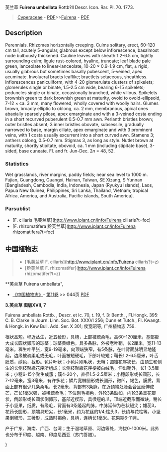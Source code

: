 芙兰草 **Fuirena umbellata** Rottb?ll Descr. Icon. Rar. Pl. 70. 1773.

> [Cyperaceae](http://www.iplant.cn/info/Cyperaceae?t=foc) - [PDF](http://www.iplant.cn/foc/pdf/Cyperaceae.pdf)>>[Fuirena](http://www.iplant.cn/info/Fuirena?t=foc) - [PDF](http://www.iplant.cn/foc/pdf/Fuirena.pdf)

## Description

Perennials. Rhizomes horizontally creeping. Culms solitary, erect, 60-120 cm tall, acutely 5-angular, glabrous except below inflorescence, basalmost node bulbously thickened. Cauline leaves with sheath 1.2-6.5 cm, tightly surrounding culm; ligule rust-colored, hyaline, truncate; leaf blade pale green, lanceolate to linear-lanceolate, 10-20 × 0.9-1.9 cm, flat, ± rigid, usually glabrous but sometimes basally pubescent, 5-veined, apex acuminate. Involucral bracts leaflike; bractlets setaceous, sheathless. Inflorescences paniculiform, with 4-20 glomerulate clusters of spikelets; glomerules single or binate, 1.5-2.5 cm wide, bearing 6-15 spikelets; peduncles single or binate, occasionally branched, white villous. Spikelets brownish green to dark brownish green at maturity, ovoid to ovoid-ellipsoid, 7-12 × ca. 3 mm, many flowered, wholly covered with woolly hairs. Glumes brown, broadly elliptic to oblong, ca. 2 mm, membranous, apical ones abaxially sparsely pilose, apex emarginate and with a 3-veined costa ending in a short recurved puberulent 0.5-0.7 mm awn. Perianth bristles brown; outer bristles absent; 3 inner bristles obovate, subsessile, gradually narrowed to base, margin ciliate, apex emarginate and with 3 prominent veins, with 1 costa usually excurrent into a short curved awn. Stamens 3; anthers oblong, 0.5-0.7 mm. Stigmas 3, as long as style. Nutlet brown at maturity, shortly stipitate, obovoid, ca. 1 mm (including stipitate base), 3-sided, base cuneate. Fl. and fr. Jun-Dec. 2*n* = 48, 52.

### Statistics
Wet grasslands, river margins, paddy fields; near sea level to 1000 m. Fujian, Guangdong, Guangxi, Hainan, Taiwan, SE Xizang, S Yunnan [Bangladesh, Cambodia, India, Indonesia, Japan (Ryukyu Islands), Laos, Papua New Guinea, Philippines, Sri Lanka, Thailand, Vietnam; tropical Africa, America, and Australia, Pacific islands, South America].

### Parsublist

* [F.  ciliaris  毛芙兰草](http://www.iplant.cn/info/Fuirena ciliaris?t=foc)
* [F.  rhizomatifera  黔芙兰草](http://www.iplant.cn/info/Fuirena rhizomatifera?t=foc)

## 中国植物志

> * [毛芙兰草  F.  ciliaris](http://www.iplant.cn/info/Fuirena ciliaris?t=z)
> * [黔芙兰草  F.  rhizomatifer](http://www.iplant.cn/info/Fuirena rhizomatifer?t=z)

**芙兰草 Fuirena umbellata",

* [《中国植物志》](http://www.iplant.cn/frps)- [第11卷](http://www.iplant.cn/frps/vol/11) >> 044页 [PDF](http://www.iplant.cn/frps/pdf/11/044.pdf)

**3.芙兰草 图版XVII, 7**

Fuirena umbellata Rottb. , Descr. et Ic. 70, t. 19, f. 3: Benth. , Fl.Hongk. 395: C. B. Clarke in Journ. Linn. Soc. Bot. XXXVI 256; Dunn et Tutch., Fl. Kwangt. & Hongk. in Kew Bull. Add. Ser. X 301; 侯宽昭等, 广州植物志 759.

根状茎短。稈近丛生，近五稜形，具槽，上部被疏柔毛，高60-120厘米，基部膨大成长圆状卵形的球茎；球茎黄绿色，具多条脉，外被老叶鞘，长2厘米，宽11-13毫米。稈生叶平张，宽9-19毫米，向顶端狭窄，有5条脉，在叶背面脉明显地隆起，边缘被疏柔毛或无毛，叶面被短硬毛，下部叶较短；鞘长1.2-6.5厘米，叶舌膜质，绣色，截形。苞片叶状；小苞片刚毛状，无鞘；圆锥花序狭长，由顶生和侧生的长侧枝聚繖花序所组成；长侧枝聚繖花序梗被白绒毛，伸出鞘外，长1-3.5厘米；小穗6-15个聚生成簇；簇4-20个，直径1.5-2.5厘米；小穗卵形或长圆形，长7-12毫米，宽3毫米，有许多花；鳞片宽椭圆形或长圆形，微凹，褐色，膜质，背面上部有很少几条柔毛，长2毫米，背部有3条脉，在近顶端处脉会合且延伸成芒，芒长1毫米强，被稀疏柔毛；下位刚毛褐色，外轮3条缺如，内轮3条呈花瓣状，倒卵形或长圆状倒卵形，基部近楔形，具很短的爪，顶端近截形而微缺，稍长于小坚果，纸质，有缘毛，背面有3条隆起的脉，中脉延伸为芒状短尖；雄蕊3，花药长圆形，顶端具短尖，长1毫米，约为花丝的1/4;柱头3，长约与花柱等。小坚果倒卵形，三稜形，成熟时褐色，具柄，连柄长1毫米。花果期6-11月。

产于广东、海南、广西、台湾；生于湿地草原、河边等处，海拔0-1000米。此外也分布于印度、越南、印度尼西亚（苏门答腊）。

}